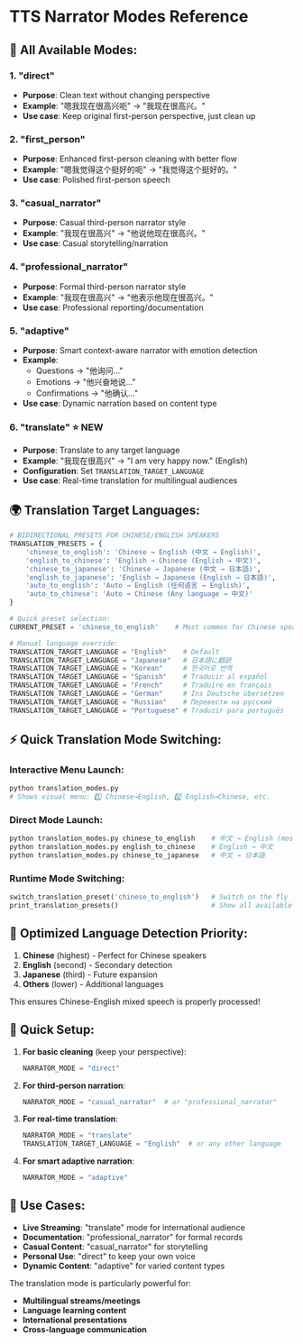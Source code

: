 # TTS Narrator Modes Reference

## 📝 **All Available Modes:**

### **1. "direct"** 
- **Purpose**: Clean text without changing perspective
- **Example**: "嗯我现在很高兴呃" → "我现在很高兴。"
- **Use case**: Keep original first-person perspective, just clean up

### **2. "first_person"**
- **Purpose**: Enhanced first-person cleaning with better flow
- **Example**: "嗯我觉得这个挺好的呃" → "我觉得这个挺好的。"
- **Use case**: Polished first-person speech

### **3. "casual_narrator"**
- **Purpose**: Casual third-person narrator style
- **Example**: "我现在很高兴" → "他说他现在很高兴。"
- **Use case**: Casual storytelling/narration

### **4. "professional_narrator"**
- **Purpose**: Formal third-person narrator style  
- **Example**: "我现在很高兴" → "他表示他现在很高兴。"
- **Use case**: Professional reporting/documentation

### **5. "adaptive"**
- **Purpose**: Smart context-aware narrator with emotion detection
- **Example**: 
  - Questions → "他询问..."
  - Emotions → "他兴奋地说..."
  - Confirmations → "他确认..."
- **Use case**: Dynamic narration based on content type

### **6. "translate"** ⭐ **NEW**
- **Purpose**: Translate to any target language
- **Example**: "我现在很高兴" → "I am very happy now." (English)
- **Configuration**: Set `TRANSLATION_TARGET_LANGUAGE`
- **Use case**: Real-time translation for multilingual audiences

## 🌍 **Translation Target Languages:**

```python
# BIDIRECTIONAL PRESETS FOR CHINESE/ENGLISH SPEAKERS
TRANSLATION_PRESETS = {
    'chinese_to_english': 'Chinese → English (中文 → English)',
    'english_to_chinese': 'English → Chinese (English → 中文)', 
    'chinese_to_japanese': 'Chinese → Japanese (中文 → 日本語)',
    'english_to_japanese': 'English → Japanese (English → 日本語)',
    'auto_to_english': 'Auto → English (任何语言 → English)',
    'auto_to_chinese': 'Auto → Chinese (Any language → 中文)'
}

# Quick preset selection:
CURRENT_PRESET = 'chinese_to_english'    # Most common for Chinese speakers

# Manual language override:
TRANSLATION_TARGET_LANGUAGE = "English"    # Default
TRANSLATION_TARGET_LANGUAGE = "Japanese"   # 日本語に翻訳
TRANSLATION_TARGET_LANGUAGE = "Korean"     # 한국어로 번역  
TRANSLATION_TARGET_LANGUAGE = "Spanish"    # Traducir al español
TRANSLATION_TARGET_LANGUAGE = "French"     # Traduire en français
TRANSLATION_TARGET_LANGUAGE = "German"     # Ins Deutsche übersetzen
TRANSLATION_TARGET_LANGUAGE = "Russian"    # Перевести на русский
TRANSLATION_TARGET_LANGUAGE = "Portuguese" # Traduzir para português
```

## ⚡ **Quick Translation Mode Switching:**

### **Interactive Menu Launch:**
```bash
python translation_modes.py
# Shows visual menu: 1️⃣ Chinese→English, 2️⃣ English→Chinese, etc.
```

### **Direct Mode Launch:**
```bash
python translation_modes.py chinese_to_english    # 中文 → English (most common)
python translation_modes.py english_to_chinese    # English → 中文
python translation_modes.py chinese_to_japanese   # 中文 → 日本語
```

### **Runtime Mode Switching:**
```python
switch_translation_preset('chinese_to_english')   # Switch on the fly
print_translation_presets()                       # Show all available
```

## 🎯 **Optimized Language Detection Priority:**

1. **Chinese** (highest) - Perfect for Chinese speakers
2. **English** (second) - Secondary detection  
3. **Japanese** (third) - Future expansion
4. **Others** (lower) - Additional languages

This ensures Chinese-English mixed speech is properly processed!

## 🚀 **Quick Setup:**

1. **For basic cleaning** (keep your perspective):
   ```python
   NARRATOR_MODE = "direct"
   ```

2. **For third-person narration**:
   ```python
   NARRATOR_MODE = "casual_narrator"  # or "professional_narrator"
   ```

3. **For real-time translation**:
   ```python
   NARRATOR_MODE = "translate"
   TRANSLATION_TARGET_LANGUAGE = "English"  # or any other language
   ```

4. **For smart adaptive narration**:
   ```python
   NARRATOR_MODE = "adaptive"
   ```

## 🎯 **Use Cases:**

- **Live Streaming**: "translate" mode for international audience
- **Documentation**: "professional_narrator" for formal records
- **Casual Content**: "casual_narrator" for storytelling
- **Personal Use**: "direct" to keep your own voice
- **Dynamic Content**: "adaptive" for varied content types

The translation mode is particularly powerful for:
- **Multilingual streams/meetings**
- **Language learning content**
- **International presentations**
- **Cross-language communication**

